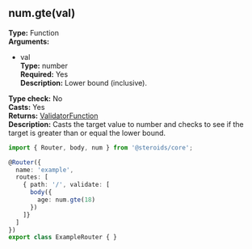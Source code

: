 ## num.gte(val)

**Type:** Function  
**Arguments:**
  - val  
    **Type:** number  
    **Required:** Yes  
    **Description:** Lower bound (inclusive).

**Type check:** No  
**Casts:** Yes  
**Returns:** [ValidatorFunction](../../router-decorator/routedefinition/validationrule/validatorfunction)  
**Description:** Casts the target value to number and checks to see if the target is greater than or equal the lower bound.

```ts
import { Router, body, num } from '@steroids/core';

@Router({
  name: 'example',
  routes: [
    { path: '/', validate: [
      body({
        age: num.gte(18)
      })
    ]}
  ]
})
export class ExampleRouter { }
```
